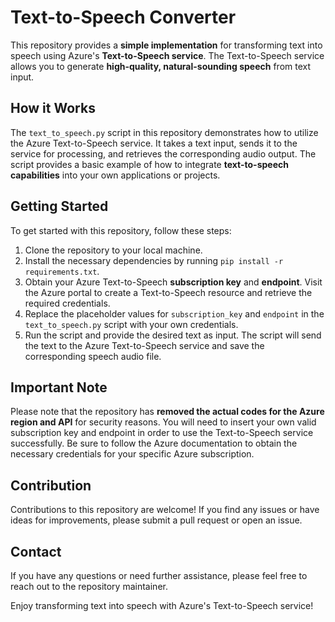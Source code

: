 # Text-to-Speech Converter

This repository provides a **simple implementation** for transforming text into speech using Azure's **Text-to-Speech service**. The Text-to-Speech service allows you to generate **high-quality, natural-sounding speech** from text input.

## How it Works

The `text_to_speech.py` script in this repository demonstrates how to utilize the Azure Text-to-Speech service. It takes a text input, sends it to the service for processing, and retrieves the corresponding audio output. The script provides a basic example of how to integrate **text-to-speech capabilities** into your own applications or projects.

## Getting Started

To get started with this repository, follow these steps:

1. Clone the repository to your local machine.
2. Install the necessary dependencies by running `pip install -r requirements.txt`.
3. Obtain your Azure Text-to-Speech **subscription key** and **endpoint**. Visit the Azure portal to create a Text-to-Speech resource and retrieve the required credentials.
4. Replace the placeholder values for `subscription_key` and `endpoint` in the `text_to_speech.py` script with your own credentials.
5. Run the script and provide the desired text as input. The script will send the text to the Azure Text-to-Speech service and save the corresponding speech audio file.

## Important Note

Please note that the repository has **removed the actual codes for the Azure region and API** for security reasons. You will need to insert your own valid subscription key and endpoint in order to use the Text-to-Speech service successfully. Be sure to follow the Azure documentation to obtain the necessary credentials for your specific Azure subscription.

## Contribution

Contributions to this repository are welcome! If you find any issues or have ideas for improvements, please submit a pull request or open an issue.

## Contact

If you have any questions or need further assistance, please feel free to reach out to the repository maintainer.

Enjoy transforming text into speech with Azure's Text-to-Speech service!

